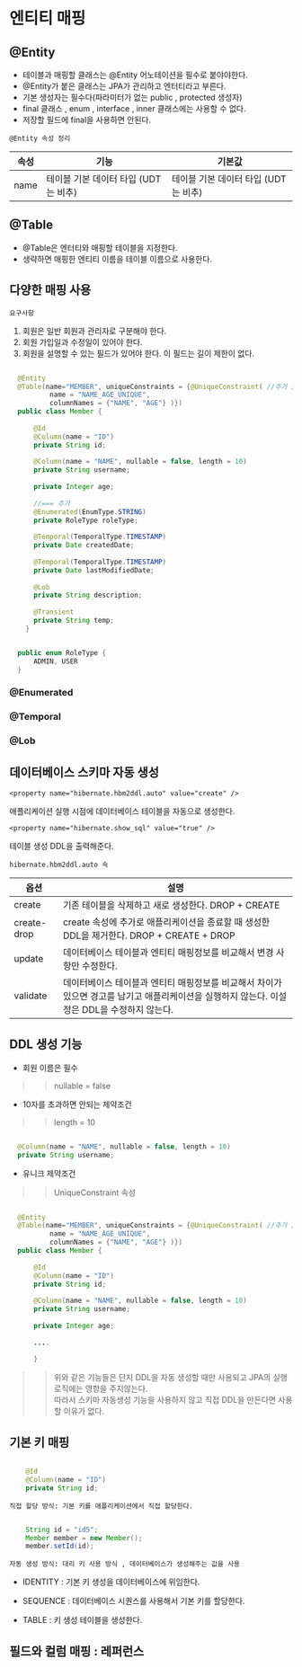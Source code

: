 # 엔티티 매핑

## @Entity

* 테이블과 매핑할 클래스는 @Entity 어노테이션을 필수로 붙야야한다.
* @Entity가 붙은 클래스는 JPA가 관리하고 엔터티라고 부른다.
* 기본 생성자는 필수다(파라미터가 없는 public , protected 생성자)
* final 클래스 , enum , interface , inner 클래스에는 사용할 수 없다.
* 저장할 필드에 final을 사용하면 안된다.

`@Entity 속성 정리`

|속성|기능|기본값|
|----|----|---|
|name|테이블 기본 데이터 타입 (UDT는 비추)|테이블 기본 데이터 타입 (UDT는 비추)|



## @Table

* @Table은 엔터티와 매핑할 테이블을 지정한다.
* 생략하면 매핑한 엔티티 이름을 테이블 이름으로 사용한다.


## 다양한 매핑 사용

`요구사항`

1. 회원은 일반 회원과 관리자로 구분해야 한다.
2. 회원 가입일과 수정일이 있어야 한다.
3. 회원을 설명할 수 있는 필드가 있어야 한다. 이 필드는 길이 제한이 없다.



``` java

  @Entity
  @Table(name="MEMBER", uniqueConstraints = {@UniqueConstraint( //추가 //**
          name = "NAME_AGE_UNIQUE",
          columnNames = {"NAME", "AGE"} )})
  public class Member {
  
      @Id
      @Column(name = "ID")
      private String id;
  
      @Column(name = "NAME", nullable = false, length = 10)
      private String username;
  
      private Integer age;
  
      //=== 추가
      @Enumerated(EnumType.STRING)
      private RoleType roleType;
  
      @Temporal(TemporalType.TIMESTAMP)
      private Date createdDate;
  
      @Temporal(TemporalType.TIMESTAMP)
      private Date lastModifiedDate;
  
      @Lob
      private String description;
  
      @Transient
      private String temp;
    }

```

``` java

  public enum RoleType {
      ADMIN, USER
  }


```


### @Enumerated

### @Temporal

### @Lob



## 데이터베이스 스키마 자동 생성

`<property name="hibernate.hbm2ddl.auto" value="create" />`

애플리케이션 실행 시점에 데이터베이스 테이블을 자동으로 생성한다.

`<property name="hibernate.show_sql" value="true" />`

테이블 생성 DDL을 출력해준다.



`hibernate.hbm2ddl.auto 속`

|옵션|설명|
|---|---|
|create	|기존 테이블을 삭제하고 새로 생성한다. DROP + CREATE|
|create-drop|create 속성에 추가로 애플리케이션을 종료할 때 생성한 DDL을 제거한다. DROP + CREATE + DROP|
|update	|데이터베이스 테이블과 엔티티 매핑정보를 비교해서 변경 사항만 수정한다.|
|validate|데이터베이스 테이블과 엔티티 매핑정보를 비교해서 차이가 있으면 경고를 남기고 애플리케이션을 실행하지 않는다. 이설정은 DDL을 수정하지 않는다.|



## DDL 생성 기능

* 회원 이름은 필수
>> nullable = false
* 10자를 초과하면 안되는 제약조건
>> length = 10


``` java

  @Column(name = "NAME", nullable = false, length = 10)
  private String username;


```


* 유니크 제약조건
>> UniqueConstraint 속성

``` java

  @Entity
  @Table(name="MEMBER", uniqueConstraints = {@UniqueConstraint( //추가 //**
          name = "NAME_AGE_UNIQUE",
          columnNames = {"NAME", "AGE"} )})
  public class Member {
  
      @Id
      @Column(name = "ID")
      private String id;
  
      @Column(name = "NAME", nullable = false, length = 10)
      private String username;
  
      private Integer age;
      
      ....
      
      }


```

>> 위와 같은 기능들은 단지 DDL을 자동 생성할 때만 사용되고 JPA의 실행 로직에는 영향을 주지않는다.<br>
따라서 스키마 자동생성 기능을 사용하지 않고 직접 DDL을 만든다면 사용할 이유가 없다.



## 기본 키 매핑


``` java

    @Id
    @Column(name = "ID")
    private String id;


```

`직접 할당 방식: 기본 키를 애플리케이션에서 직접 할당한다.`

``` java

    String id = "id5";
    Member member = new Member();
    member.setId(id);

```





`자동 생성 방식: 대리 키 사용 방식 , 데이터베이스가 생성해주는 값을 사용`

* IDENTITY : 기본 키 생성을 데이터베이스에 위임한다.




* SEQUENCE : 데이터베이스 시퀀스를 사용해서 기본 키를 할당한다.
* TABLE : 키 생성 테이블을 생성한다.



## 필드와 컬럼 매핑 : 레퍼런스
